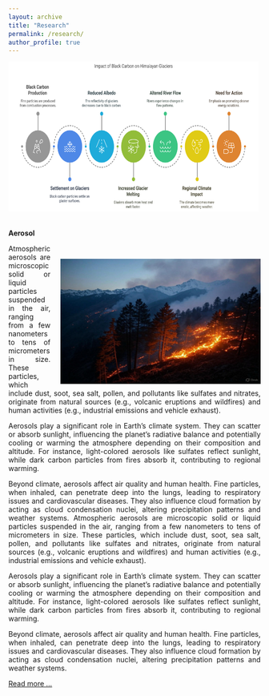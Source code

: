 ```yaml
---
layout: archive
title: "Research"
permalink: /research/
author_profile: true
---
```


<img src="/images/research.png" alt="Research" style="width:500px;height:300px;">

<br>
<br>

<b>Aerosol</b>
<img src="/images/Forest_Fire_Himalaya.jpg" alt="Forest fire in Himalaya" width="400" height="250" align="right" style="margin-left: 20px; margin-right: 0px; margin-top: 60px; margin-bottom: 10px;">
<p style="text-align: justify;">Atmospheric aerosols are microscopic solid or liquid particles suspended in the air, ranging from a few nanometers to tens of micrometers in size. These particles, which include dust, soot, sea salt, pollen, and pollutants like sulfates and nitrates, originate from natural sources (e.g., volcanic eruptions and wildfires) and human activities (e.g., industrial emissions and vehicle exhaust).</p>

<p style="text-align: justify;">Aerosols play a significant role in Earth’s climate system. They can scatter or absorb sunlight, influencing the planet’s radiative balance and potentially cooling or warming the atmosphere depending on their composition and altitude. For instance, light-colored aerosols like sulfates reflect sunlight, while dark carbon particles from fires absorb it, contributing to regional warming.</p>

<p style="text-align: justify;">Beyond climate, aerosols affect air quality and human health. Fine particles, when inhaled, can penetrate deep into the lungs, leading to respiratory issues and cardiovascular diseases. They also influence cloud formation by acting as cloud condensation nuclei, altering precipitation patterns and weather systems. Atmospheric aerosols are microscopic solid or liquid particles suspended in the air, ranging from a few nanometers to tens of micrometers in size. These particles, which include dust, soot, sea salt, pollen, and pollutants like sulfates and nitrates, originate from natural sources (e.g., volcanic eruptions and wildfires) and human activities (e.g., industrial emissions and vehicle exhaust).</p>

<p style="text-align: justify;">Aerosols play a significant role in Earth’s climate system. They can scatter or absorb sunlight, influencing the planet’s radiative balance and potentially cooling or warming the atmosphere depending on their composition and altitude. For instance, light-colored aerosols like sulfates reflect sunlight, while dark carbon particles from fires absorb it, contributing to regional warming.</p>

<p style="text-align: justify;">Beyond climate, aerosols affect air quality and human health. Fine particles, when inhaled, can penetrate deep into the lungs, leading to respiratory issues and cardiovascular diseases. They also influence cloud formation by acting as cloud condensation nuclei, altering precipitation patterns and weather systems.</p>

<a href="https://singhpraveenk.github.io/research/aerosol)" target="_blank">Read more ...</a>





